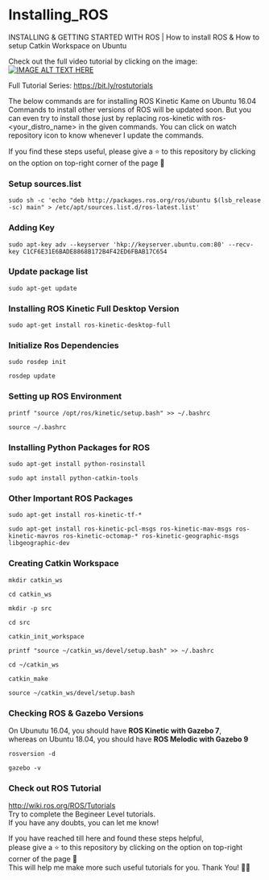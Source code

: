 # Installing_ROS
INSTALLING & GETTING STARTED WITH ROS | How to install ROS & How to setup Catkin Workspace on Ubuntu

Check out the full video tutorial by clicking on the image:<br>
[![IMAGE ALT TEXT HERE](https://i.ytimg.com/vi/GBBQqiGvOSw/hqdefault.jpg?sqp=-oaymwEZCPYBEIoBSFXyq4qpAwsIARUAAIhCGAFwAQ==&rs=AOn4CLDVreKTvUKQUp8S3WowXtV6CEml4A)](https://youtu.be/CPDDBVeIyLw)

Full Tutorial Series: https://bit.ly/rostutorials

The below commands are for installing ROS Kinetic Kame on Ubuntu 16.04 </br>
Commands to install other versions of ROS will be updated soon. But you can even try to install those just by replacing ros-kinetic with ros-<your_distro_name> in the given commands. You can click on watch repository icon to know whenever I update the commands.

If you find these steps useful, please give a ⭐ to this repository by clicking on the option on top-right corner of the page 🙂

### Setup sources.list
```
sudo sh -c 'echo "deb http://packages.ros.org/ros/ubuntu $(lsb_release -sc) main" > /etc/apt/sources.list.d/ros-latest.list'
```

### Adding Key
```
sudo apt-key adv --keyserver 'hkp://keyserver.ubuntu.com:80' --recv-key C1CF6E31E6BADE8868B172B4F42ED6FBAB17C654
```

### Update package list
```
sudo apt-get update
```

### Installing ROS Kinetic Full Desktop Version
```
sudo apt-get install ros-kinetic-desktop-full
```

### Initialize Ros Dependencies
```
sudo rosdep init
```
```
rosdep update
```

### Setting up ROS Environment
```
printf "source /opt/ros/kinetic/setup.bash" >> ~/.bashrc
```
```
source ~/.bashrc
```

### Installing Python Packages for ROS
```
sudo apt-get install python-rosinstall
```
```
sudo apt install python-catkin-tools
```

### Other Important ROS Packages
```
sudo apt-get install ros-kinetic-tf-*
```
```
sudo apt-get install ros-kinetic-pcl-msgs ros-kinetic-mav-msgs ros-kinetic-mavros ros-kinetic-octomap-* ros-kinetic-geographic-msgs libgeographic-dev
```

### Creating Catkin Workspace
```
mkdir catkin_ws
```
```
cd catkin_ws
```
```
mkdir -p src
```
```
cd src
```
```
catkin_init_workspace
```
```
printf "source ~/catkin_ws/devel/setup.bash" >> ~/.bashrc
```
```
cd ~/catkin_ws
```
```
catkin_make
```
```
source ~/catkin_ws/devel/setup.bash
```

### Checking ROS & Gazebo Versions
On Ubunutu 16.04, you should have **ROS Kinetic with Gazebo 7**, </br>
whereas on Ubuntu 18.04, you should have **ROS Melodic with Gazebo 9**
```
rosversion -d
```
```
gazebo -v
```

### Check out ROS Tutorial
http://wiki.ros.org/ROS/Tutorials </br>
Try to complete the Begineer Level tutorials. </br>
If you have any doubts, you can let me know!

If you have reached till here and found these steps helpful,<br>
please give a ⭐ to this repository by clicking on the option on top-right corner of the page 🙂<br>
This will help me make more such useful tutorials for you. Thank You! ✌🏻
